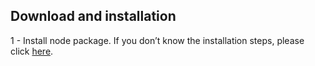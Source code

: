 
<h2>Download and installation</h2>


1 - Install node package. If you don’t know the installation steps, please click <a href="https://nodejs.org/en/">here</a>.

